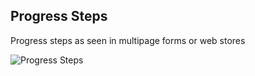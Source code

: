 ## Progress Steps

Progress steps as seen in multipage forms or web stores 

![Progress Steps](progress-steps.png)  


